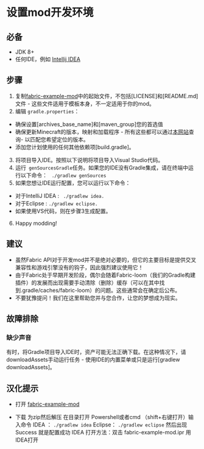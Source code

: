 # 设置mod开发环境
## 必备

* JDK 8+
* 任何IDE，例如 [Intellij IDEA](https://www.jetbrains.com/idea/download/#section=windows)

## 步骤
1. 复制[fabric-example-mod](https://github.com/FabricMC/fabric-example-mod/)中的起始文件，不包括[LICENSE]和[README.md]文件 - 这些文件适用于模板本身，不一定适用于你的mod。
2. 编辑
` gradle.properties `：
* 确保设置[archives_base_name]和[maven_group]您的首选值
* 确保更新Minecraft的版本，映射和加载程序 - 所有这些都可以通过[本网站](https://modmuss50.me/fabric.html)查询- 以匹配您希望定位的版本。
* 添加您计划使用的任何其他依赖项[build.gradle]。
3. 将项目导入IDE。按照以下说明将项目导入Visual Studio代码。
4. 运行` genSourcesGradle`任务。如果您的IDE没有Gradle集成，请在终端中运行以下命令：
` 
./gradlew genSources
`
5. 如果您想让IDE运行配置，您可以运行以下命令：
* 对于IntelliJ IDEA : 
` 
./gradlew idea.
`
* 对于Eclipse : 
`
./gradlew eclipse.
`
* 如果使用VS代码，则在步骤3生成配置。
6. Happy modding!
## 建议
* 虽然Fabric API对于开发mod并不是绝对必要的，但它的主要目标是提供交叉兼容性和游戏引擎没有的钩子，因此强烈建议使用它！
* 由于Fabric处于早期开发阶段，偶尔会随着Fabric-loom（我们的Gradle构建插件）的发展而出现需要手动清除（删除）缓存（可以在其中找到.gradle/caches/fabric-loom）的问题。这些通常会在确定后公布。
* 不要犹豫提问！我们在这里帮助您并与您合作，让您的梦想成为现实。

## 故障排除
### 缺少声音

有时，将Gradle项目导入IDE时，资产可能无法正确下载。在这种情况下，请downloadAssets手动运行任务 - 使用IDE的内置菜单或只是运行[gradlew downloadAssets]。

## 汉化提示

* 打开 [fabric-example-mod](https://github.com/FabricMC/fabric-example-mod/)

* 下载 为zip然后解压 在目录打开 Powershell或者cmd （shift+右键打开）输入命令 IDEA ：
`
./gradlew idea
`
 Eclipse： 
`
./gradlew eclipse
` 
然后出现 Success 就是配置成功 IDEA 打开方法：双击 fabric-example-mod.ipr 用IDEA打开